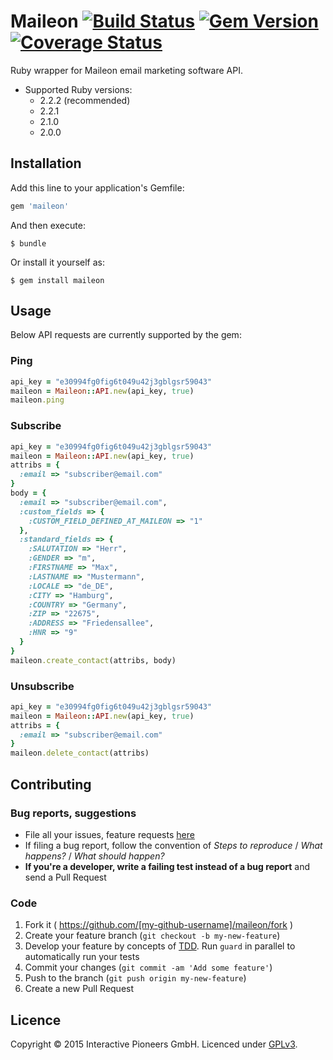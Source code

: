 # Maileon [![Build Status](http://travis-ci.org/interactive-pioneers/maileon.svg?branch=master)](https://travis-ci.org/interactive-pioneers/maileon) [![Gem Version](https://badge.fury.io/rb/maileon.svg)](http://badge.fury.io/rb/maileon) [![Coverage Status](https://coveralls.io/repos/interactive-pioneers/maileon/badge.svg)](https://coveralls.io/r/interactive-pioneers/maileon)

Ruby wrapper for Maileon email marketing software API.

- Supported Ruby versions:
  - 2.2.2 (recommended)
  - 2.2.1
  - 2.1.0
  - 2.0.0

## Installation

Add this line to your application's Gemfile:

```ruby
gem 'maileon'
```

And then execute:

    $ bundle

Or install it yourself as:

    $ gem install maileon

## Usage

Below API requests are currently supported by the gem:

### Ping

``` ruby
api_key = "e30994fg0fig6t049u42j3gblgsr59043"
maileon = Maileon::API.new(api_key, true)
maileon.ping
```

### Subscribe

``` ruby
api_key = "e30994fg0fig6t049u42j3gblgsr59043"
maileon = Maileon::API.new(api_key, true)
attribs = {
  :email => "subscriber@email.com"
}
body = {
  :email => "subscriber@email.com",
  :custom_fields => {
    :CUSTOM_FIELD_DEFINED_AT_MAILEON => "1"
  },
  :standard_fields => {
    :SALUTATION => "Herr",
    :GENDER => "m",
    :FIRSTNAME => "Max",
    :LASTNAME => "Mustermann",
    :LOCALE => "de_DE",
    :CITY => "Hamburg",
    :COUNTRY => "Germany",
    :ZIP => "22675",
    :ADDRESS => "Friedensallee",
    :HNR => "9"
  }
}
maileon.create_contact(attribs, body)
```

### Unsubscribe

``` ruby
api_key = "e30994fg0fig6t049u42j3gblgsr59043"
maileon = Maileon::API.new(api_key, true)
attribs = {
  :email => "subscriber@email.com"
}
maileon.delete_contact(attribs)
```

## Contributing

### Bug reports, suggestions

- File all your issues, feature requests [here](https://github.com/ain/interactive-pioneers/maileon/issues)
- If filing a bug report, follow the convention of _Steps to reproduce_ / _What happens?_ / _What should happen?_
- __If you're a developer, write a failing test instead of a bug report__ and send a Pull Request

### Code

1. Fork it ( https://github.com/[my-github-username]/maileon/fork )
2. Create your feature branch (`git checkout -b my-new-feature`)
3. Develop your feature by concepts of [TDD](http://en.wikipedia.org/wiki/Test-driven_development). Run `guard` in parallel to automatically run your tests
3. Commit your changes (`git commit -am 'Add some feature'`)
4. Push to the branch (`git push origin my-new-feature`)
5. Create a new Pull Request

## Licence
Copyright © 2015 Interactive Pioneers GmbH. Licenced under [GPLv3](LICENSE).